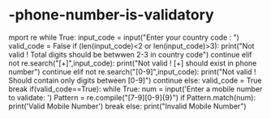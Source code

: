 # -phone-number-is-validatory
mport re
while True:
  input_code = input("Enter your country code : ")
  valid_code = False
  if (len(input_code)<2 or len(input_code)>3):
    print("Not valid ! Total digits should be betwwen 2-3 in country code")
    continue
  elif not re.search("[+]",input_code):
    print("Not valid !  [+] should exist in phone number")
    continue
  elif not re.search("[0-9]",input_code):
    print("Not valid ! Should contain only digits between [0-9]")
    continue
  else:
    valid_code = True
    break
if(valid_code==True):
  while True:
    num = input('Enter a mobile number to validate: ')
    Pattern = re.compile("[7-9][0-9]{9}")
    if Pattern.match(num):
      print('Valid Mobile Number')
      break
    else:
	    print("Invalid Mobile Number")
